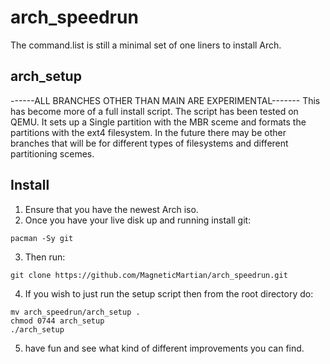 # arch_speedrun
The command.list is still a minimal set of one liners to install Arch.

## arch_setup
------ALL BRANCHES OTHER THAN MAIN ARE EXPERIMENTAL-------
This has become more of a full install script. The script has been tested on QEMU. It sets up a Single partition with the MBR sceme and formats the partitions with the ext4 filesystem. In the future there may be other branches that will be for different types of filesystems and different partitioning scemes.

## Install
1) Ensure that you have the newest Arch iso.
2) Once you have your live disk up and running install git:
```
pacman -Sy git
```
3) Then run:
```
git clone https://github.com/MagneticMartian/arch_speedrun.git
```
4) If you wish to just run the setup script then from the root directory do:
```
mv arch_speedrun/arch_setup .
chmod 0744 arch_setup
./arch_setup
```
5) have fun and see what kind of different improvements you can find.
